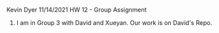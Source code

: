 Kevin Dyer
11/14/2021
HW 12 - Group Assignment

1. I am in Group 3 with David and Xueyan. Our work is on David's Repo.
